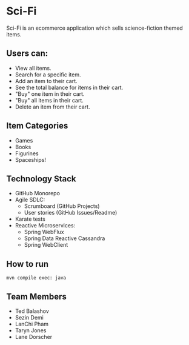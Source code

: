 # Sci-Fi

Sci-Fi is an ecommerce application which sells science-fiction themed items. 

## Users can:
* View all items.
* Search for a specific item.
* Add an item to their cart.
* See the total balance for items in their cart.
* "Buy" one item in their cart.
* "Buy" all items in their cart.
* Delete an item from their cart. 

## Item Categories
* Games
* Books
* Figurines
* Spaceships!

## Technology Stack 
* GitHub Monorepo
* Agile SDLC:
  * Scrumboard (GitHub Projects)
  * User stories (GitHub Issues/Readme)
* Karate tests
* Reactive Microservices:
  * Spring WebFlux
  * Spring Data Reactive Cassandra
  * Spring WebClient

## How to run
```mvn compile exec: java```

## Team Members 
* Ted Balashov
* Sezin Demi
* LanChi Pham
* Taryn Jones
* Lane Dorscher